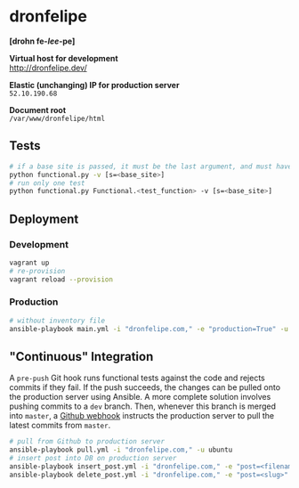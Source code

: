 # dronfelipe
**[drohn fe-_lee_-pe]**

**Virtual host for development**  
<http://dronfelipe.dev/>  

**Elastic (unchanging) IP for production server**  
`52.10.190.68`  

**Document root**  
`/var/www/dronfelipe/html`


## Tests
```sh
# if a base site is passed, it must be the last argument, and must have the form shown below
python functional.py -v [s=<base_site>]
# run only one test
python functional.py Functional.<test_function> -v [s=<base_site>]
```


## Deployment
### Development
```sh
vagrant up
# re-provision
vagrant reload --provision
```

### Production
```sh
# without inventory file
ansible-playbook main.yml -i "dronfelipe.com," -e "production=True" -u ubuntu
```


## "Continuous" Integration
A `pre-push` Git hook runs functional tests against the code and rejects commits if they fail. If the push succeeds, the changes can be pulled onto the production server using Ansible. A more complete solution involves pushing commits to a `dev` branch. Then, whenever this branch is merged into `master`, a [Github webhook](https://help.github.com/articles/about-webhooks/) instructs the production server to pull the latest commits from `master`.

```sh
# pull from Github to production server
ansible-playbook pull.yml -i "dronfelipe.com," -u ubuntu
# insert post into DB on production server
ansible-playbook insert_post.yml -i "dronfelipe.com," -e "post=<filename>" -u ubuntu
ansible-playbook delete_post.yml -i "dronfelipe.com," -e "post=<slug>" -u ubuntu
```

